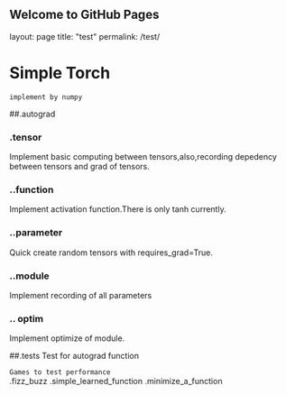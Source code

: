 ## Welcome to GitHub Pages
layout: page
title: "test"
permalink: /test/

# Simple Torch
`implement by numpy`


##.autograd
###  .tensor
  Implement basic computing between tensors,also,recording depedency between tensors and grad of tensors.
### ..function
  Implement activation function.There is only tanh currently.
### ..parameter
  Quick create random tensors with requires_grad=True.
### ..module
  Implement recording of all parameters
### .. optim
  Implement optimize of module.

##.tests
  Test for autograd function
<br>

`Games to test performance`  
.fizz_buzz
.simple_learned_function
.minimize_a_function


